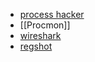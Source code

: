 - [process hacker](https://processhacker.sourceforge.io/)
- [[Procmon]]
- [wireshark](https://www.wireshark.org/download.html)
- [regshot](https://sourceforge.net/projects/regshot/)